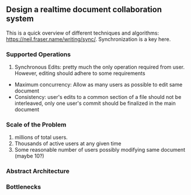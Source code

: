 ## Design a realtime document collaboration system

This is a quick overview of different techniques and algorithms: https://neil.fraser.name/writing/sync/. Synchronization is a key here.

### Supported Operations
1. Synchronous Edits: pretty much the only operation required from user. However, editing should adhere to some requirements
  * Maximum concurrency: Allow as many users as possible to edit same document
  * Consistency: user's edits to a common section of a file should not be interleaved, only one user's commit should be finalized in the main document
  
### Scale of the Problem
1. millions of total users.
2. Thousands of active users at any given time 
3. Some reasonable number of users possibly modifying same document (maybe 10?)

### Abstract Architecture

### Bottlenecks
